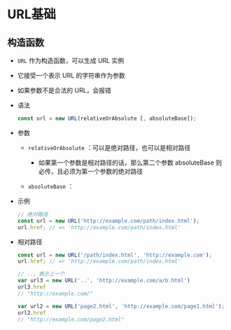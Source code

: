 # URL基础

## 构造函数

+ `URL` 作为构造函数，可以生成 URL 实例

+ 它接受一个表示 URL 的字符串作为参数

+ 如果参数不是合法的 URL，会报错

+ 语法

  ```js
  const url = new URL(relativeOrAbsolute [, absoluteBase]);
  ```

+ 参数

  + `relativeOrAbsolute` ：可以是绝对路径，也可以是相对路径

    + 如果第一个参数是相对路径的话，那么第二个参数 absoluteBase 则必传，且必须为第一个参数的绝对路径

  + `absoluteBase` ：

+ 示例

  ```js
  // 绝对路径
  const url = new URL('http://example.com/path/index.html');
  url.href; // => 'http://example.com/path/index.html'
  ```

+ 相对路径

  ```js
  const url = new URL('/path/index.html', 'http://example.com');
  url.href; // => 'http://example.com/path/index.html'
  ```

  ```js
  // ..，表示上一个
  var url3 = new URL('..', 'http://example.com/a/b.html')
  url3.href
  // "http://example.com/"
  ```

  ```js
  var url2 = new URL('page2.html', 'http://example.com/page1.html');
  url2.href
  // "http://example.com/page2.html"
  ```
